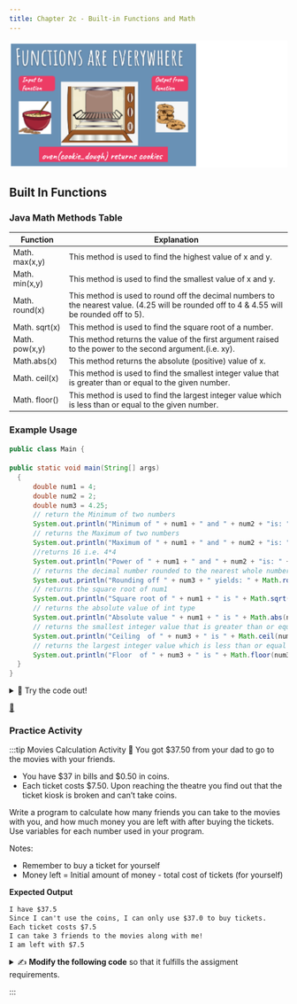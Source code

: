 ```yaml
---
title: Chapter 2c - Built-in Functions and Math
---
```


![](../../static/img/2022-05-04-05-12-31.png)


## Built In Functions

### Java Math Methods Table

| Function       | Explanation                                                                                                                                |
| -------------- | ------------------------------------------------------------------------------------------------------------------------------------------- |
| Math. max(x,y) | This method is used to find the highest value of x and y.                                                                                   |
| Math. min(x,y) | This method is used to find the smallest value of x and y.                                                                                  |
| Math. round(x) | This method is used to round off the decimal numbers to the nearest value. (4.25 will be rounded off to 4 & 4.55 will be rounded off to 5). |
| Math. sqrt(x)  | This method is used to find the square root of a number.                                                                                    |
| Math. pow(x,y) | This method returns the value of the first argument raised to the power to the second argument.(i.e. xy).                                   |
| Math.abs(x)    | This method returns the absolute (positive) value of x.                                                                                     |
| Math. ceil(x)  | This method is used to find the smallest integer value that is greater than or equal to the given number.                                   |
| Math. floor()  | This method is used to find the largest integer value which is less than or equal to the given number.                                      |

### Example Usage
```java
public class Main {

public static void main(String[] args)   
  {  
      double num1 = 4;  
      double num2 = 2;  
      double num3 = 4.25;
      // return the Minimum of two numbers
      System.out.println("Minimum of " + num1 + " and " + num2 + "is: " + Math.min(num1, num2));
      // returns the Maximum of two numbers
      System.out.println("Maximum of " + num1 + " and " + num2 + "is: " + Math.max(num1, num2));
      //returns 16 i.e. 4*4 
      System.out.println("Power of " + num1 + " and " + num2 + "is: " + Math.pow(num1, num2)); 
      // returns the decimal number rounded to the nearest whole number value.
      System.out.println("Rounding off " + num3 + " yields: " + Math.round(num3));
      // returns the square root of num1 
      System.out.println("Square root of " + num1 + " is " + Math.sqrt(num1));
      // returns the absolute value of int type
      System.out.println("Absolute value " + num1 + " is " + Math.abs(num1));
      // returns the smallest integer value that is greater than or equal to the given numbe 
      System.out.println("Ceiling  of " + num3 + " is " + Math.ceil(num3));
      // returns the largest integer value which is less than or equal to the given number
      System.out.println("Floor  of " + num3 + " is " + Math.floor(num3));
  }
}

```

<details>
<summary>
🧪 Try the code out! 
</summary>
<iframe src="https://trinket.io/embed/java/ef0b0d44ad" width="100%" height="600" frameborder="0" marginwidth="0" marginheight="0" allowfullscreen></iframe>

</details>

[👀](https://learn2codelive.com/courses/107/pages/lesson-2-learning-activities-r-practice-activity-5-movies?module_item_id=9057)

### Practice Activity 
:::tip Movies Calculation Activity 🎥
You got $37.50 from your dad to go to the movies with your friends. 
- You have $37 in bills and $0.50 in coins. 
- Each ticket costs $7.50. Upon reaching the theatre you find out that the ticket kiosk is broken and can’t take coins. 

Write a program to calculate how many friends you can take to the movies with you, and how much money you are left with after buying the tickets. Use variables for each number used in your program. 

Notes:
- Remember to buy a ticket for yourself
- Money left = Initial amount of money - total cost of tickets (for yourself)

**Expected Output**
```
I have $37.5
Since I can't use the coins, I can only use $37.0 to buy tickets.
Each ticket costs $7.5
I can take 3 friends to the movies along with me!
I am left with $7.5
```


<details>
<summary>
✍  <b>Modify the following code</b> so that it fulfills the assigment requirements.
</summary>
<iframe src="https://trinket.io/embed/java/72fd16661e" width="100%" height="1000" frameborder="0" marginwidth="0" marginheight="0" allowfullscreen></iframe>

</details>

:::








